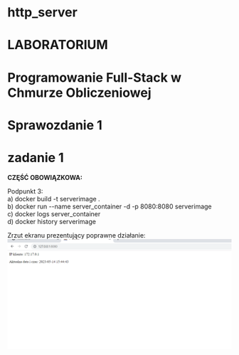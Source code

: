 # http_server

# LABORATORIUM
# Programowanie Full-Stack w Chmurze Obliczeniowej

# Sprawozdanie 1

# zadanie 1

<b>CZĘŚĆ OBOWIĄZKOWA:</b>

Podpunkt 3:</br>
a) docker build -t serverimage .</br>
b) docker run --name server_container -d -p 8080:8080 serverimage</br>
c) docker logs server_container</br>
d) docker history serverimage</br>

Zrzut ekranu prezentujący poprawne działanie:
![alt text](https://github.com/bwpollub/http_server/blob/master/1.png)
